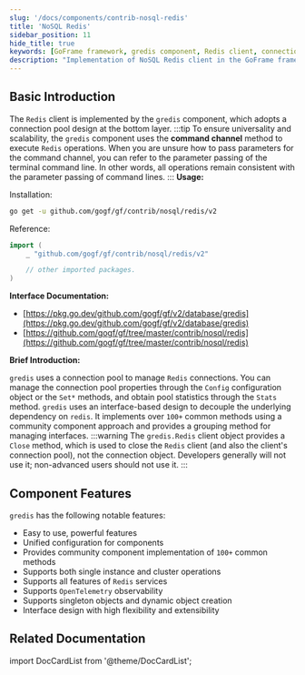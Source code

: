 ```yaml
---
slug: '/docs/components/contrib-nosql-redis'
title: 'NoSQL Redis'
sidebar_position: 11
hide_title: true
keywords: [GoFrame framework, gredis component, Redis client, connection pool design, command channel, Redis operations, GoFrame documentation, interface design, NoSQL Redis, community component]
description: "Implementation of NoSQL Redis client in the GoFrame framework, mainly through the gredis component for Redis operations, using connection pool design and command channel method, ensuring the component's universality and scalability. This article provides installation and reference guidelines, emphasizing gredis's notable features and linking to the relevant interface documentation. Developers can implement over 100 common methods through community components and support various advanced features, including cluster operations."
---
```


## Basic Introduction

The `Redis` client is implemented by the `gredis` component, which adopts a connection pool design at the bottom layer. 
:::tip
To ensure universality and scalability, the `gredis` component uses the **command channel** method to execute `Redis` operations. When you are unsure how to pass parameters for the command channel, you can refer to the parameter passing of the terminal command line. In other words, all operations remain consistent with the parameter passing of command lines.
:::
**Usage:**

Installation:

```bash
go get -u github.com/gogf/gf/contrib/nosql/redis/v2
```

Reference:

```go
import (
    _ "github.com/gogf/gf/contrib/nosql/redis/v2"

    // other imported packages.
)
```

**Interface Documentation:**

- [https://pkg.go.dev/github.com/gogf/gf/v2/database/gredis](https://pkg.go.dev/github.com/gogf/gf/v2/database/gredis)
- [https://github.com/gogf/gf/tree/master/contrib/nosql/redis](https://github.com/gogf/gf/tree/master/contrib/nosql/redis)

**Brief Introduction:**

`gredis` uses a connection pool to manage `Redis` connections. You can manage the connection pool properties through the `Config` configuration object or the `Set*` methods, and obtain pool statistics through the `Stats` method. `gredis` uses an interface-based design to decouple the underlying dependency on `redis`. It implements over `100+` common methods using a community component approach and provides a grouping method for managing interfaces.
:::warning
The `gredis.Redis` client object provides a `Close` method, which is used to close the `Redis` client (and also the client's connection pool), not the connection object. Developers generally will not use it; non-advanced users should not use it.
:::

## Component Features

`gredis` has the following notable features:

- Easy to use, powerful features
- Unified configuration for components
- Provides community component implementation of `100+` common methods
- Supports both single instance and cluster operations
- Supports all features of `Redis` services
- Supports `OpenTelemetry` observability
- Supports singleton objects and dynamic object creation
- Interface design with high flexibility and extensibility

## Related Documentation
import DocCardList from '@theme/DocCardList';

<DocCardList />
